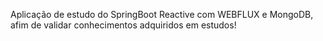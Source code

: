 Aplicação de estudo do SpringBoot Reactive com WEBFLUX e MongoDB, afim de validar conhecimentos adquiridos em estudos!
